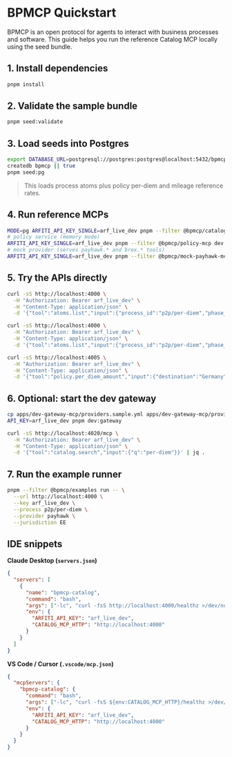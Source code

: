 # BPMCP Quickstart

BPMCP is an open protocol for agents to interact with business processes and software. This guide helps you run the reference Catalog MCP locally using the seed bundle.

## 1. Install dependencies
```bash
pnpm install
```

## 2. Validate the sample bundle
```bash
pnpm seed:validate
```

## 3. Load seeds into Postgres
```bash
export DATABASE_URL=postgresql://postgres:postgres@localhost:5432/bpmcp
createdb bpmcp || true
pnpm seed:pg
```
> This loads process atoms plus policy per-diem and mileage reference rates.

## 4. Run reference MCPs
```bash
MODE=pg ARFITI_API_KEY_SINGLE=arf_live_dev pnpm --filter @bpmcp/catalog-mcp dev
# policy service (memory mode)
ARFITI_API_KEY_SINGLE=arf_live_dev pnpm --filter @bpmcp/policy-mcp dev
# mock provider (serves payhawk.* and brex.* tools)
ARFITI_API_KEY_SINGLE=arf_live_dev pnpm --filter @bpmcp/mock-payhawk-mcp dev
```

## 5. Try the APIs directly
```bash
curl -sS http://localhost:4000 \
  -H "Authorization: Bearer arf_live_dev" \
  -H "Content-Type: application/json" \
  -d '{"tool":"atoms.list","input":{"process_id":"p2p/per-diem","phase_id":"capture","provider":"payhawk","jurisdiction":"EE"}}' | jq .

curl -sS http://localhost:4000 \
  -H "Authorization: Bearer arf_live_dev" \
  -H "Content-Type: application/json" \
  -d '{"tool":"atoms.list","input":{"process_id":"p2p/per-diem","phase_id":"capture","provider":"brex","jurisdiction":"US"}}' | jq .

curl -sS http://localhost:4005 \
  -H "Authorization: Bearer arf_live_dev" \
  -H "Content-Type: application/json" \
  -d '{"tool":"policy.per_diem_amount","input":{"destination":"Germany","start_date":"2025-10-02","end_date":"2025-10-04"}}' | jq .
```

## 6. Optional: start the dev gateway
```bash
cp apps/dev-gateway-mcp/providers.sample.yml apps/dev-gateway-mcp/providers.yml
API_KEY=arf_live_dev pnpm dev:gateway

curl -sS http://localhost:4020/mcp \
  -H "Authorization: Bearer arf_live_dev" \
  -H "Content-Type: application/json" \
  -d '{"tool":"catalog.search","input":{"q":"per-diem"}}' | jq .
```

## 7. Run the example runner
```bash
pnpm --filter @bpmcp/examples run -- \
  --url http://localhost:4000 \
  --key arf_live_dev \
  --process p2p/per-diem \
  --provider payhawk \
  --jurisdiction EE
```

## IDE snippets
**Claude Desktop (`servers.json`)**
```json
{
  "servers": [
    {
      "name": "bpmcp-catalog",
      "command": "bash",
      "args": ["-lc", "curl -fsS http://localhost:4000/healthz >/dev/null || exit 1; echo 'ready'"],
      "env": {
        "ARFITI_API_KEY": "arf_live_dev",
        "CATALOG_MCP_HTTP": "http://localhost:4000"
      }
    }
  ]
}
```

**VS Code / Cursor (`.vscode/mcp.json`)**
```json
{
  "mcpServers": {
    "bpmcp-catalog": {
      "command": "bash",
      "args": ["-lc", "curl -fsS ${env:CATALOG_MCP_HTTP}/healthz >/dev/null || exit 1; echo 'ready'"],
      "env": {
        "ARFITI_API_KEY": "arf_live_dev",
        "CATALOG_MCP_HTTP": "http://localhost:4000"
      }
    }
  }
}
```
